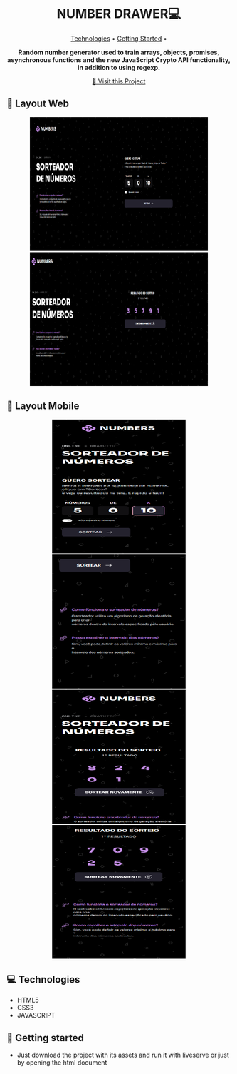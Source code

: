 <h1 align="center" style="font-weight: bold;">NUMBER DRAWER💻</h1>

<p align="center">
 <a href="#tech">Technologies</a> • 
 <a href="#started">Getting Started</a> • 
</p>

<p align="center">
    <b>
      Random number generator used to train arrays, objects, promises, asynchronous functions and the new JavaScript Crypto API functionality, in addition to using regexp.
    </b>
</p>

<p align="center">
     <a href="">📱 Visit this Project</a>
</p>

<h2 id="layout">🎨 Layout Web</h2>

<p align="center">
      <img src="./assets/printsReadme/homePageDesktop.png" alt="Imagem da pagina demonstrando como ela e" width="400px" height=300px">
      <img src="./assets/printsReadme/resultPageDesktop.png" alt="Imagem da pagina demonstrando como ela e" width="400px" height=300px">
</p>

<h2 id="layout">🎨 Layout Mobile</h2>

<p align="center">
      <img src="./assets/printsReadme/homePageMobile0.png" alt="Imagem da pagina demonstrando como ela e" width="300px" height=300px">
      <img src="./assets/printsReadme/homePageMobile1.png" alt="Imagem da pagina demonstrando como ela e" width="300px" height=300px">
      <img src="./assets/printsReadme/resultPageMobile0.png" alt="Imagem da pagina demonstrando como ela e" width="300px" height=300px">
      <img src="./assets/printsReadme/resultPageMobile1.png" alt="Imagem da pagina demonstrando como ela e" width="300px" height=300px">
</p>

<h2 id="tech">💻 Technologies</h2>

- HTML5
- CSS3
- JAVASCRIPT

<h2 id="started">🚀 Getting started</h2>

- Just download the project with its assets and run it with liveserve or just by opening the html document

